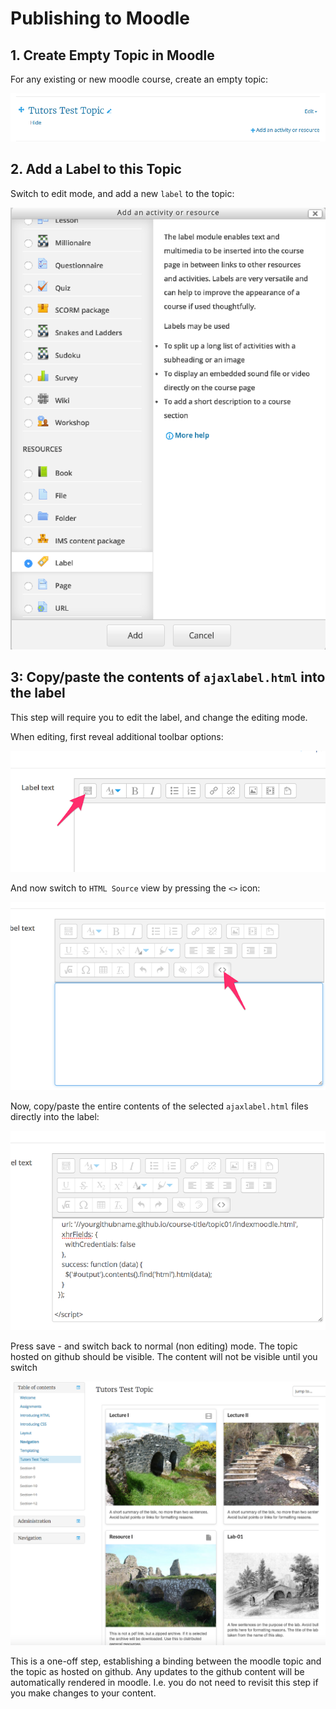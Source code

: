 # Publishing to Moodle

## 1. Create Empty Topic in Moodle

For any existing or new moodle course, create an empty topic:

![](img/14.png)

## 2. Add a Label to this Topic

Switch to edit mode, and add a new `label` to the topic:

![](img/15.png)

## 3: Copy/paste the contents of `ajaxlabel.html` into the label

This step will require you to edit the label, and change the editing mode.

When editing, first reveal additional toolbar options:

![](img/16.png)

And now switch to `HTML Source` view by pressing the `<>` icon:

![](img/17.png)

Now, copy/paste the entire contents of the selected `ajaxlabel.html` files directly into the label:

![](img/18.png)

Press save - and switch back to normal (non editing) mode. The topic hosted on github should be visible. The content will not be visible until you switch

![](img/19.png)

This is a one-off step, establishing a binding between the moodle topic and the topic as hosted on github. Any updates to the github content will be automatically rendered in moodle. I.e. you do not need to revisit this step if you make changes to your content.


